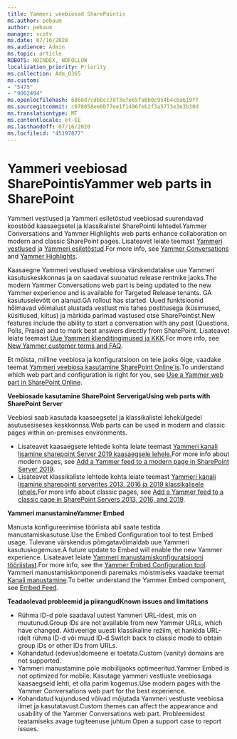 ```yaml
---
title: Yammeri veebiosad SharePointis
ms.author: pebaum
author: pebaum
manager: scotv
ms.date: 07/16/2020
ms.audience: Admin
ms.topic: article
ROBOTS: NOINDEX, NOFOLLOW
localization_priority: Priority
ms.collection: Adm_O365
ms.custom:
- "5475"
- "9002494"
ms.openlocfilehash: 6868d7cdbbcc7d73e7e65fa0b0c954b4cba619ff
ms.sourcegitcommit: c078058ee0b77ee1f1496feb2f3a5773e3e3b30d
ms.translationtype: MT
ms.contentlocale: et-EE
ms.lasthandoff: 07/16/2020
ms.locfileid: "45197877"
---
```

# <a name="yammer-web-parts-in-sharepoint"></a><span data-ttu-id="e8b46-102">Yammeri veebiosad SharePointis</span><span class="sxs-lookup"><span data-stu-id="e8b46-102">Yammer web parts in SharePoint</span></span>

<span data-ttu-id="e8b46-103">Yammeri vestlused ja Yammeri esiletõstud veebiosad suurendavad koostööd kaasaegsetel ja klassikalistel SharePointi lehtedel.</span><span class="sxs-lookup"><span data-stu-id="e8b46-103">Yammer Conversations and Yammer Highlights web parts enhance collaboration on modern and classic SharePoint pages.</span></span> <span data-ttu-id="e8b46-104">Lisateavet leiate teemast [Yammeri vestlused](https://support.microsoft.com/office/use-a-yammer-web-part-in-sharepoint-online-a53cfa0c-3d09-42c8-a286-1038a81c59da#conversations) ja [Yammeri esiletõstud](https://support.microsoft.com/office/use-a-yammer-web-part-in-sharepoint-online-a53cfa0c-3d09-42c8-a286-1038a81c59da#highlights).</span><span class="sxs-lookup"><span data-stu-id="e8b46-104">For more info, see [Yammer Conversations](https://support.microsoft.com/office/use-a-yammer-web-part-in-sharepoint-online-a53cfa0c-3d09-42c8-a286-1038a81c59da#conversations)  and  [Yammer Highlights](https://support.microsoft.com/office/use-a-yammer-web-part-in-sharepoint-online-a53cfa0c-3d09-42c8-a286-1038a81c59da#highlights).</span></span>    

<span data-ttu-id="e8b46-105">Kaasaegne Yammeri vestlused veebiosa värskendatakse uue Yammeri kasutuskeskkonnas ja on saadaval suunatud release rentnike jaoks.</span><span class="sxs-lookup"><span data-stu-id="e8b46-105">The modern Yammer Conversations web part is being updated to the new Yammer experience and is available for Targeted Release tenants.</span></span> <span data-ttu-id="e8b46-106">GA kasutuselevõtt on alanud.</span><span class="sxs-lookup"><span data-stu-id="e8b46-106">GA rollout has started.</span></span> <span data-ttu-id="e8b46-107">Uued funktsioonid hõlmavad võimalust alustada vestlust mis tahes postitusega (küsimused, küsitlused, kiitus) ja märkida parimad vastused otse SharePointist.</span><span class="sxs-lookup"><span data-stu-id="e8b46-107">New features include the ability to start a conversation with any post (Questions, Polls, Praise) and to mark best answers directly from SharePoint.</span></span> <span data-ttu-id="e8b46-108">Lisateavet leiate teemast [Uue Yammeri klienditingimused ja KKK](https://docs.microsoft.com/yammer/get-started-with-yammer/newyammer-faq).</span><span class="sxs-lookup"><span data-stu-id="e8b46-108">For more info, see [New Yammer customer terms and FAQ](https://docs.microsoft.com/yammer/get-started-with-yammer/newyammer-faq).</span></span>

 <span data-ttu-id="e8b46-109">Et mõista, milline veebiosa ja konfiguratsioon on teie jaoks õige, vaadake teemat [Yammeri veebiosa kasutamine SharePoint Online'is](https://support.microsoft.com/office/use-a-yammer-web-part-in-sharepoint-online-a53cfa0c-3d09-42c8-a286-1038a81c59da).</span><span class="sxs-lookup"><span data-stu-id="e8b46-109">To understand which web part and configuration is right for you, see [Use a Yammer web part in SharePoint Online](https://support.microsoft.com/office/use-a-yammer-web-part-in-sharepoint-online-a53cfa0c-3d09-42c8-a286-1038a81c59da).</span></span>  

<span data-ttu-id="e8b46-110">**Veebiosade kasutamine SharePoint Serveriga**</span><span class="sxs-lookup"><span data-stu-id="e8b46-110">**Using web parts with SharePoint Server**</span></span>  

<span data-ttu-id="e8b46-111">Veebiosi saab kasutada kaasaegsetel ja klassikalistel lehekülgedel asutusesiseses keskkonnas.</span><span class="sxs-lookup"><span data-stu-id="e8b46-111">Web parts can be used in modern and classic pages within on-premises environments.</span></span>

- <span data-ttu-id="e8b46-112">Lisateavet kaasaegsete lehtede kohta leiate teemast [Yammeri kanali lisamine sharepoint Server 2019 kaasaegsele lehele.](https://docs.microsoft.com/yammer/integrate-yammer-with-other-apps/embed-a-feed-into-a-sharepoint-site#add-a-yammer-feed-to-a-modern-page-in-sharepoint-server-2019)</span><span class="sxs-lookup"><span data-stu-id="e8b46-112">For more info about modern pages, see [Add a Yammer feed to a modern page in SharePoint Server 2019](https://docs.microsoft.com/yammer/integrate-yammer-with-other-apps/embed-a-feed-into-a-sharepoint-site#add-a-yammer-feed-to-a-modern-page-in-sharepoint-server-2019).</span></span> 
- <span data-ttu-id="e8b46-113">Lisateavet klassikaliste lehtede kohta leiate teemast [Yammeri kanali lisamine sharepointi serverites 2013, 2016 ja 2019 klassikalisele lehele.](https://docs.microsoft.com/yammer/integrate-yammer-with-other-apps/embed-a-feed-into-a-sharepoint-site#add-a-yammer-feed-to-a-classic-page-in-sharepoint-servers-2013-2016-and-2019)</span><span class="sxs-lookup"><span data-stu-id="e8b46-113">For more info about classic pages, see [Add a Yammer feed to a classic page in SharePoint Servers 2013, 2016, and 2019](https://docs.microsoft.com/yammer/integrate-yammer-with-other-apps/embed-a-feed-into-a-sharepoint-site#add-a-yammer-feed-to-a-classic-page-in-sharepoint-servers-2013-2016-and-2019).</span></span>

<span data-ttu-id="e8b46-114">**Yammeri manustamine**</span><span class="sxs-lookup"><span data-stu-id="e8b46-114">**Yammer Embed**</span></span>  

<span data-ttu-id="e8b46-115">Manusta konfigureerimise tööriista abil saate testida manustamiskasutuse.</span><span class="sxs-lookup"><span data-stu-id="e8b46-115">Use the Embed Configuration tool to test Embed usage.</span></span> <span data-ttu-id="e8b46-116">Tulevane värskendus põmgatavõimaldab uue Yammeri kasutuskogemuse.</span><span class="sxs-lookup"><span data-stu-id="e8b46-116">A future update to Embed will enable the new Yammer experience.</span></span> <span data-ttu-id="e8b46-117">Lisateavet leiate [Yammeri manustamiskonfiguratsiooni tööriistast](https://aka.ms/YammerEmbedConfigureTool).</span><span class="sxs-lookup"><span data-stu-id="e8b46-117">For more info, see the [Yammer Embed Configuration tool](https://aka.ms/YammerEmbedConfigureTool).</span></span> <span data-ttu-id="e8b46-118">Yammeri manustamiskomponendi paremaks mõistmiseks vaadake teemat [Kanali manustamine](https://aka.ms/YammerDevDocs).</span><span class="sxs-lookup"><span data-stu-id="e8b46-118">To better understand the Yammer Embed component, see [Embed Feed](https://aka.ms/YammerDevDocs).</span></span>

<span data-ttu-id="e8b46-119">**Teadaolevad probleemid ja piirangud**</span><span class="sxs-lookup"><span data-stu-id="e8b46-119">**Known issues and limitations**</span></span>

- <span data-ttu-id="e8b46-120">Rühma ID-d pole saadaval uutest Yammeri URL-idest, mis on muutunud.</span><span class="sxs-lookup"><span data-stu-id="e8b46-120">Group IDs are not available from new Yammer URLs, which have changed.</span></span> <span data-ttu-id="e8b46-121">Aktiveerige uuesti klassikaline režiim, et hankida URL-idelt rühma ID-d või muud ID-d.</span><span class="sxs-lookup"><span data-stu-id="e8b46-121">Switch back to classic mode to obtain group IDs or other IDs from URLs.</span></span>
- <span data-ttu-id="e8b46-122">Kohandatud (edevus)domeene ei toetata.</span><span class="sxs-lookup"><span data-stu-id="e8b46-122">Custom (vanity) domains are not supported.</span></span>
- <span data-ttu-id="e8b46-123">Yammeri manustamine pole mobiilijaoks optimeeritud.</span><span class="sxs-lookup"><span data-stu-id="e8b46-123">Yammer Embed is not optimized for mobile.</span></span> <span data-ttu-id="e8b46-124">Kasutage yammeri vestluste veebiosaga kaasaegseid lehti, et olla parim kogemus.</span><span class="sxs-lookup"><span data-stu-id="e8b46-124">Use modern pages with the Yammer Conversations web part for the best experience.</span></span>
- <span data-ttu-id="e8b46-125">Kohandatud kujundused võivad mõjutada Yammeri vestluste veebiosa ilmet ja kasutatavust.</span><span class="sxs-lookup"><span data-stu-id="e8b46-125">Custom themes can affect the appearance and usability of the Yammer Conversations web part.</span></span> <span data-ttu-id="e8b46-126">Probleemidest teatamiseks avage tugiteenuse juhtum.</span><span class="sxs-lookup"><span data-stu-id="e8b46-126">Open a support case to report issues.</span></span>